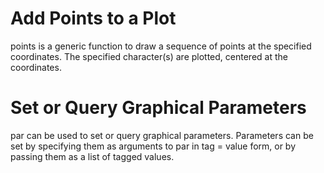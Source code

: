 # Add Points to a Plot

points is a generic function to draw a sequence of points at the specified coordinates. The specified character(s) are plotted, centered at the coordinates.

# Set or Query Graphical Parameters

par can be used to set or query graphical parameters. Parameters can be set by specifying them as arguments to par in tag = value form, or by passing them as a list of tagged values.
